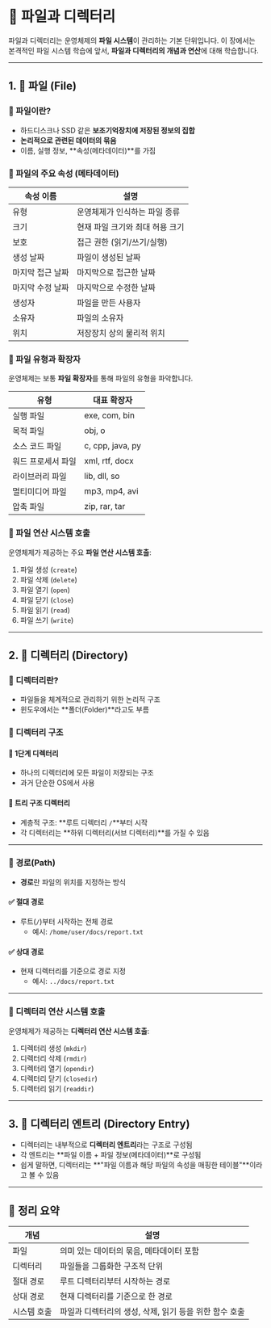 # 📁 파일과 디렉터리

파일과 디렉터리는 운영체제의 **파일 시스템**이 관리하는 기본 단위입니다. 이 장에서는 본격적인 파일 시스템 학습에 앞서, **파일과 디렉터리의 개념과 연산**에 대해 학습합니다.

---

## 1. 📄 파일 (File)

### 🔹 파일이란?
- 하드디스크나 SSD 같은 **보조기억장치에 저장된 정보의 집합**
- **논리적으로 관련된 데이터의 묶음**
- 이름, 실행 정보, **속성(메타데이터)**를 가짐

### 🔹 파일의 주요 속성 (메타데이터)

| 속성 이름 | 설명 |
|-----------|------|
| 유형       | 운영체제가 인식하는 파일 종류 |
| 크기       | 현재 파일 크기와 최대 허용 크기 |
| 보호       | 접근 권한 (읽기/쓰기/실행) |
| 생성 날짜  | 파일이 생성된 날짜 |
| 마지막 접근 날짜 | 마지막으로 접근한 날짜 |
| 마지막 수정 날짜 | 마지막으로 수정한 날짜 |
| 생성자     | 파일을 만든 사용자 |
| 소유자     | 파일의 소유자 |
| 위치       | 저장장치 상의 물리적 위치 |

### 🔹 파일 유형과 확장자

운영체제는 보통 **파일 확장자**를 통해 파일의 유형을 파악합니다.

| 유형 | 대표 확장자 |
|------|--------------|
| 실행 파일 | exe, com, bin |
| 목적 파일 | obj, o |
| 소스 코드 파일 | c, cpp, java, py |
| 워드 프로세서 파일 | xml, rtf, docx |
| 라이브러리 파일 | lib, dll, so |
| 멀티미디어 파일 | mp3, mp4, avi |
| 압축 파일 | zip, rar, tar |

### 🔹 파일 연산 시스템 호출

운영체제가 제공하는 주요 **파일 연산 시스템 호출**:

1. 파일 생성 (`create`)
2. 파일 삭제 (`delete`)
3. 파일 열기 (`open`)
4. 파일 닫기 (`close`)
5. 파일 읽기 (`read`)
6. 파일 쓰기 (`write`)

---

## 2. 📂 디렉터리 (Directory)

### 🔹 디렉터리란?
- 파일들을 체계적으로 관리하기 위한 논리적 구조
- 윈도우에서는 **폴더(Folder)**라고도 부름

### 🔹 디렉터리 구조

#### 📌 1단계 디렉터리
- 하나의 디렉터리에 모든 파일이 저장되는 구조
- 과거 단순한 OS에서 사용

#### 📌 트리 구조 디렉터리
- 계층적 구조: **루트 디렉터리 `/`**부터 시작
- 각 디렉터리는 **하위 디렉터리(서브 디렉터리)**를 가질 수 있음

---

### 🔹 경로(Path)

- **경로**란 파일의 위치를 지정하는 방식

#### ✅ 절대 경로
- 루트(`/`)부터 시작하는 전체 경로
  - 예시: `/home/user/docs/report.txt`

#### ✅ 상대 경로
- 현재 디렉터리를 기준으로 경로 지정
  - 예시: `../docs/report.txt`

---

### 🔹 디렉터리 연산 시스템 호출

운영체제가 제공하는 **디렉터리 연산 시스템 호출**:

1. 디렉터리 생성 (`mkdir`)
2. 디렉터리 삭제 (`rmdir`)
3. 디렉터리 열기 (`opendir`)
4. 디렉터리 닫기 (`closedir`)
5. 디렉터리 읽기 (`readdir`)

---

## 3. 📌 디렉터리 엔트리 (Directory Entry)

- 디렉터리는 내부적으로 **디렉터리 엔트리**라는 구조로 구성됨
- 각 엔트리는 **파일 이름 + 파일 정보(메타데이터)**로 구성됨
- 쉽게 말하면, 디렉터리는 **"파일 이름과 해당 파일의 속성을 매핑한 테이블"**이라고 볼 수 있음

---

## 🧠 정리 요약

| 개념 | 설명 |
|------|------|
| 파일 | 의미 있는 데이터의 묶음, 메타데이터 포함 |
| 디렉터리 | 파일들을 그룹화한 구조적 단위 |
| 절대 경로 | 루트 디렉터리부터 시작하는 경로 |
| 상대 경로 | 현재 디렉터리를 기준으로 한 경로 |
| 시스템 호출 | 파일과 디렉터리의 생성, 삭제, 읽기 등을 위한 함수 호출 |
